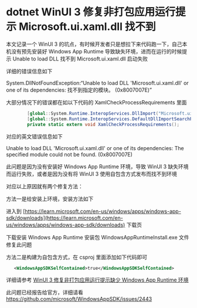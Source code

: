 # dotnet WinUI 3 修复非打包应用运行提示 Microsoft.ui.xaml.dll 找不到

本文记录一个 WinUI 3 的坑点，有时候开发者只是想拉下来代码跑一下，自己本机没有预先安装好 Windows App Runtime 导致缺失环境，进而在运行的时候提示 Unable to load DLL 找不到 Microsoft.ui.xaml.dll 启动失败

<!--more-->
<!-- CreateTime:2024/08/27 07:11:30 -->

<!-- 发布 -->
<!-- 博客 -->

详细的错误信息如下

System.DllNotFoundException:“Unable to load DLL 'Microsoft.ui.xaml.dll' or one of its dependencies: 找不到指定的模块。 (0x8007007E)”

大部分情况下的错误都在如以下代码的 XamlCheckProcessRequirements 里面

```csharp
        [global::System.Runtime.InteropServices.DllImport("Microsoft.ui.xaml.dll")]
        [global::System.Runtime.InteropServices.DefaultDllImportSearchPaths(global::System.Runtime.InteropServices.DllImportSearchPath.SafeDirectories)]
        private static extern void XamlCheckProcessRequirements();
```

对应的英文错误信息如下

Unable to load DLL 'Microsoft.ui.xaml.dll' or one of its dependencies: The specified module could not be found. (0x8007007E)

此问题是因为没有安装好 Windows App Runtime 环境，导致 WinUI 3 缺失环境而运行失败，或者是因为没有将 WinUI 3 使用自包含方式发布而找不到环境

对应以上原因就有两个修复方法：

方法一是给安装上环境，安装方法如下

进入到 [https://learn.microsoft.com/en-us/windows/apps/windows-app-sdk/downloads](https://learn.microsoft.com/en-us/windows/apps/windows-app-sdk/downloads) 下载页

下载安装 Windows App Runtime 安装包 WindowsAppRuntimeInstall.exe 文件修复此问题

方法二是构建为自包含方式，在 csproj 里面添加如下代码即可

```xml
   <WindowsAppSDKSelfContained>true</WindowsAppSDKSelfContained>
```

详细请参考 [WinUI 3 修复非打包应用运行提示缺少 Windows App Runtime 环境](https://blog.lindexi.com/post/WinUI-3-%E4%BF%AE%E5%A4%8D%E9%9D%9E%E6%89%93%E5%8C%85%E5%BA%94%E7%94%A8%E8%BF%90%E8%A1%8C%E6%8F%90%E7%A4%BA%E7%BC%BA%E5%B0%91-Windows-App-Runtime-%E7%8E%AF%E5%A2%83.html )

此问题已经报告给官方，详细请看 <https://github.com/microsoft/WindowsAppSDK/issues/2443>